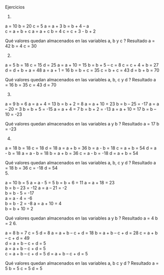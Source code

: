 Ejercicios 

1.  
a = 10 
b = 20 
c = 5 
a = a + 3 
b = b + 4 – a  
c = a + b + c 
a = a + c 
b = 4 
c = c + 3 - b + 2
 
Qué valores quedan almacenados en las variables a, b y c ? 
Resultado
a = 42
b = 4
c = 30
 
2. 
 a = 5 
 b = 18 
 c = 15 
 d = 25 
 a = a + 10 = 15
 b = b + 5 – c = 8
 c = c + 4 + b = 27
 d = d + b + a = 48
 a = a + 1 = 16
 b = b + c = 35
 c = b + c = 43
 d = b + b = 70
 
 Qué valores quedan almacenados en las variables a, b, c y d ? 
 Resultado
 a = 16
 b = 35
 c = 43
 d = 70
 
3. 
 a = 9 
 b = 6 
 a = a + 4 = 13
 b = b + 2 = 8
 a = a + 10 = 23
 b = b – 25 = -17
 a = a – 20 = 3
 b = b + 5 = -15
 a = a + 4 = 7
 b = b + 2 = -13
 a = a + 10 = 17
 b = b – 10 = -23
 
 Qué valores quedan almacenados en las variables a y b ? 
 Resultado
 a = 17
 b = -23
 
4.  
 
 a = 18 
 b = 18 
 c = 18 
 d = 18 
 a = a + b = 36
 b = a - b = 18 
 c = a + b = 54 
 d = a - b = 18 
 a = a - b = 18 
 b = a + b = 36 
 c = a - b = -18 
 d = a + b = 54 
 
 Qué valores quedan almacenados en las variables a, b, c y d ? 
 Resultado
 a = 18
 b = 36
 c = -18
 d = 54   
5.  
 
 a = 10 
 b = 5 
 a = a - 5 = 5 
 b = b + 6 = 11 
 a = a + 18 = 23  
 b = b – 23 = -12 
 a = a – 21 = -2  
 b = b - 5 = -17  
 a = a - 4 = -6  
 b = b - 2 = -8 
 a = a + 10 = 4  
 b = b + 10 = 2 
 
 Qué valores quedan almacenados en las variables a y b ? 
 Resultado
 a = 4
 b = 2
6. 
 
 a = 8 
 b = 7 
 c = 5 
 d = 8 
 a = a + b – c + d = 18
 b = a + b – c + d = 28 
 c = a + b – c + d = 49  
 d = a + b – c + d = 5  
 a = a + b – c + d = 5  
 c = a + b – c + d = 5 
 d = a + b – c + d = 5 
 
 Qué valores quedan almacenados en las variables a, b c y d ? 
 Resultado
 a = 5
 b = 5
 c = 5
 d = 5